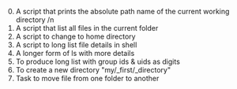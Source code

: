 0. A script that prints the absolute path name of the current working directory /n
1. A script that list all files in the current folder
2. A script to change to home directory
3. A script to long list file details in shell
4. A longer form of ls with more details 
5. To produce long list with group ids & uids as digits
6. To create a new directory "my/_first/_directory" 
7. Task to move file from one folder to another
